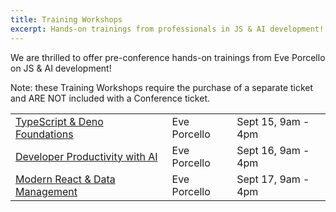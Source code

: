 ```yaml
---
title: Training Workshops
excerpt: Hands-on trainings from professionals in JS & AI development!
---
```

We are thrilled to offer pre-conference hands-on trainings from Eve Porcello on JS & AI development!

Note: these Training Workshops require the purchase of a separate ticket and ARE NOT included with a Conference ticket.

<table class="styled-table">
    <tbody>
    <tr><td><a href="/2025/trainings/typescript-and-deno-foundations">TypeScript & Deno Foundations</a></td><td>Eve Porcello</td><td>Sept 15, 9am - 4pm</td></tr>
    <tr><td><a href="/2025/trainings/developer-productivity-with-ai">Developer Productivity with AI</a></td><td>Eve Porcello</td><td>Sept 16, 9am - 4pm</td></tr>
    <tr><td><a href="/2025/trainings/modern-react-and-data-management">Modern React & Data Management</a></td><td>Eve Porcello</td><td>Sept 17, 9am - 4pm</td></tr>
    </tbody>
</table>
